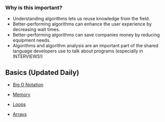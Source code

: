 ### Why is this important?
* Understanding algorithms lets us reuse knowledge from the field.
* Better-performing algorithms can enhance the user experience by decreasing wait times.
* Better-performing algorithms can save companies money by reducing equipment needs.
* Algorithms and algorithm analysis are an important part of the shared language developers use to talk about programs (especially in INTERVIEWS!)

## Basics (Updated Daily)
* [Big O Notation](https://github.com/MaryamMuchai/Data-Structures-Algorithms-Prep/blob/main/src/Big_O_Notation/bignotation.md)
* [Memory](https://github.com/MaryamMuchai/Data-Structures-Algorithms-Prep/blob/main/src/memory/Memory.md)

* [Loops](https://github.com/MaryamMuchai/Data-Structures-Algorithms-Prep/blob/main/src/Loop/loop.md)

* [Arrays](https://github.com/MaryamMuchai/Data-Structures-Algorithms-Prep/blob/main/src/arrays/array.md)